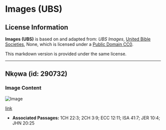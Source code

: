 # Images (UBS)

## License Information

**Images (UBS)** is based on and adapted from: _UBS Images_, [United Bible Societies](https://unitedbiblesocieties.org/), None, which is licensed under a [Public Domain CC0](https://creativecommons.org/public-domain/cc0/).

This markdown version is provided under the same license.



--------------------------------

## Nkọwa (id: 290732)

### Image Content

![Image](https://cdn.aquifer.bible/aquifer-content/resources/Media/WEB-0372_nails.jpg)

[link](https://cdn.aquifer.bible/aquifer-content/resources/Media/WEB-0372_nails.jpg)

* **Associated Passages:** 1CH 22:3; 2CH 3:9; ECC 12:11; ISA 41:7; JER 10:4; JHN 20:25

